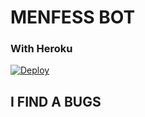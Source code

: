 # MENFESS BOT

### With Heroku
[![Deploy](https://www.herokucdn.com/deploy/button.svg)](https://www.heroku.com/deploy?template=https://github.com/Anon907/Bot-Menfess-Telegram)


## I FIND A BUGS
